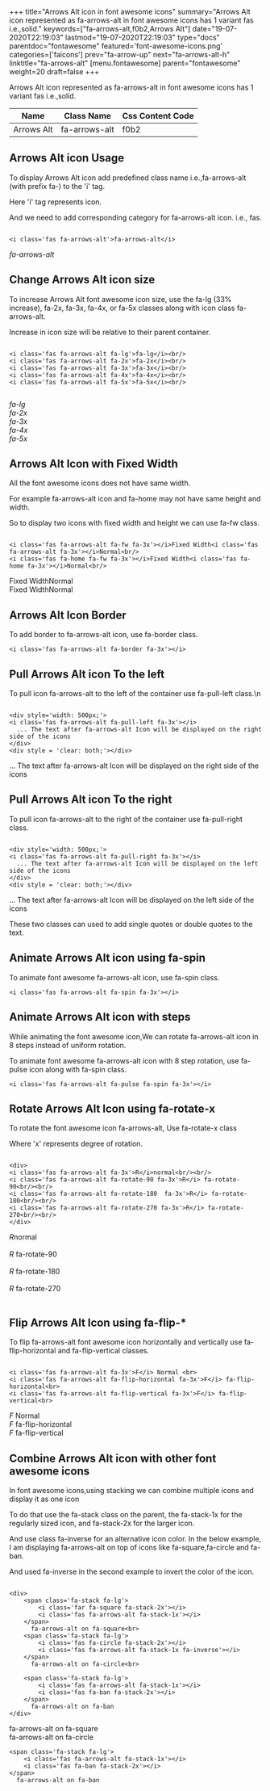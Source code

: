 +++
title="Arrows Alt icon in font awesome icons"
summary="Arrows Alt icon represented as fa-arrows-alt in font awesome icons has 1 variant fas i.e.,solid."
keywords=["fa-arrows-alt,f0b2,Arrows Alt"]
date="19-07-2020T22:19:03"
lastmod="19-07-2020T22:19:03"
type="docs"
parentdoc="fontawesome"
featured='font-awesome-icons.png'
categories=['faicons']
prev="fa-arrow-up"
next="fa-arrows-alt-h"
linktitle="fa-arrows-alt"
[menu.fontawesome]
parent="fontawesome"
weight=20
draft=false
+++


Arrows Alt icon represented as fa-arrows-alt in font awesome icons has 1 variant fas i.e.,solid.

<div class='table-responsive'><table class='table'><thead><tr><th>Name</th><th>Class Name</th><th>Css Content Code</th></tr></thead><tbody><tr><td>Arrows Alt</td><td>fa-arrows-alt</td><td>f0b2</td></tr></tbody></table></div>



## Arrows Alt icon Usage

To display Arrows Alt icon add predefined class name i.e.,fa-arrows-alt (with prefix fa-) to the 'i' tag.

Here 'i' tag represents icon.

And we need to add corresponding category for fa-arrows-alt icon. i.e., fas.


```

<i class='fas fa-arrows-alt'>fa-arrows-alt</i>
```

<i class='fas fa-arrows-alt'>fa-arrows-alt</i>




## Change Arrows Alt icon size
To increase Arrows Alt font awesome icon size, use the fa-lg (33% increase), fa-2x, fa-3x, fa-4x, or fa-5x classes along with icon class fa-arrows-alt.

Increase in icon size will be relative to their parent container. 

```

<i class='fas fa-arrows-alt fa-lg'>fa-lg</i><br/>
<i class='fas fa-arrows-alt fa-2x'>fa-2x</i><br/>
<i class='fas fa-arrows-alt fa-3x'>fa-3x</i><br/>
<i class='fas fa-arrows-alt fa-4x'>fa-4x</i><br/>
<i class='fas fa-arrows-alt fa-5x'>fa-5x</i><br/>
            
```

<i class='fas fa-arrows-alt fa-lg'>fa-lg</i><br/>
<i class='fas fa-arrows-alt fa-2x'>fa-2x</i><br/>
<i class='fas fa-arrows-alt fa-3x'>fa-3x</i><br/>
<i class='fas fa-arrows-alt fa-4x'>fa-4x</i><br/>
<i class='fas fa-arrows-alt fa-5x'>fa-5x</i><br/>
            



## Arrows Alt Icon with Fixed Width 

All the font awesome icons does not have same width.

For example fa-arrows-alt icon and fa-home may not have same height and width.

So to display two icons with fixed width and height we can use fa-fw class.


```

<i class='fas fa-arrows-alt fa-fw fa-3x'></i>Fixed Width<i class='fas fa-arrows-alt fa-3x'></i>Normal<br/>
<i class='fas fa-home fa-fw fa-3x'></i>Fixed Width<i class='fas fa-home fa-3x'></i>Normal<br/>
```

<i class='fas fa-arrows-alt fa-fw fa-3x'></i>Fixed Width<i class='fas fa-arrows-alt fa-3x'></i>Normal<br/>
<i class='fas fa-home fa-fw fa-3x'></i>Fixed Width<i class='fas fa-home fa-3x'></i>Normal<br/>



## Arrows Alt Icon Border 

To add border to fa-arrows-alt icon, use fa-border class.


```
<i class='fas fa-arrows-alt fa-border fa-3x'></i>

```
<i class='fas fa-arrows-alt fa-border fa-3x'></i>





## Pull Arrows Alt icon To the left

To pull icon fa-arrows-alt to the left of the container use fa-pull-left class.\n

```

<div style='width: 500px;'>
<i class='fas fa-arrows-alt fa-pull-left fa-3x'></i>
  ... The text after fa-arrows-alt Icon will be displayed on the right side of the icons
</div>
<div style = 'clear: both;'></div>
```

<div style='width: 500px;'>
<i class='fas fa-arrows-alt fa-pull-left fa-3x'></i>
  ... The text after fa-arrows-alt Icon will be displayed on the right side of the icons
</div>
<div style = 'clear: both;'></div>




## Pull Arrows Alt icon To the right
To pull icon fa-arrows-alt to the right of the container use fa-pull-right class.

```

<div style='width: 500px;'>
<i class='fas fa-arrows-alt fa-pull-right fa-3x'></i>
  ... The text after fa-arrows-alt Icon will be displayed on the left side of the icons
</div>
<div style = 'clear: both;'></div>
```

<div style='width: 500px;'>
<i class='fas fa-arrows-alt fa-pull-right fa-3x'></i>
  ... The text after fa-arrows-alt Icon will be displayed on the left side of the icons
</div>
<div style = 'clear: both;'></div>

These two classes can used to add single quotes or double quotes to the text.


## Animate Arrows Alt icon using fa-spin
To animate font awesome fa-arrows-alt icon, use fa-spin class.

```
<i class='fas fa-arrows-alt fa-spin fa-3x'></i>
```
<i class='fas fa-arrows-alt fa-spin fa-3x'></i>




## Animate Arrows Alt icon with steps
While animating the font awesome icon,We can rotate fa-arrows-alt icon in 8 steps instead of uniform rotation.

To animate font awesome fa-arrows-alt icon with 8 step rotation, use fa-pulse icon along with fa-spin class.


```
<i class='fas fa-arrows-alt fa-pulse fa-spin fa-3x'></i>

```
<i class='fas fa-arrows-alt fa-pulse fa-spin fa-3x'></i>





## Rotate Arrows Alt Icon using fa-rotate-x
To rotate the font awesome icon fa-arrows-alt, Use fa-rotate-x class

Where 'x' represents degree of rotation.


```

<div>
<i class='fas fa-arrows-alt fa-3x'>R</i>normal<br/><br/>
<i class='fas fa-arrows-alt fa-rotate-90 fa-3x'>R</i> fa-rotate-90<br/><br/> 
<i class='fas fa-arrows-alt fa-rotate-180  fa-3x'>R</i> fa-rotate-180<br/><br/> 
<i class='fas fa-arrows-alt fa-rotate-270 fa-3x'>R</i> fa-rotate-270<br/><br/>
</div>
```

<div>
<i class='fas fa-arrows-alt fa-3x'>R</i>normal<br/><br/>
<i class='fas fa-arrows-alt fa-rotate-90 fa-3x'>R</i> fa-rotate-90<br/><br/> 
<i class='fas fa-arrows-alt fa-rotate-180  fa-3x'>R</i> fa-rotate-180<br/><br/> 
<i class='fas fa-arrows-alt fa-rotate-270 fa-3x'>R</i> fa-rotate-270<br/><br/>
</div>




## Flip Arrows Alt Icon using fa-flip-*
To flip fa-arrows-alt font awesome icon horizontally and vertically use fa-flip-horizontal and fa-flip-vertical classes. 

```

<i class='fas fa-arrows-alt fa-3x'>F</i> Normal <br>
<i class='fas fa-arrows-alt fa-flip-horizontal fa-3x'>F</i> fa-flip-horizontal<br>
<i class='fas fa-arrows-alt fa-flip-vertical fa-3x'>F</i> fa-flip-vertical<br>
```

<i class='fas fa-arrows-alt fa-3x'>F</i> Normal <br>
<i class='fas fa-arrows-alt fa-flip-horizontal fa-3x'>F</i> fa-flip-horizontal<br>
<i class='fas fa-arrows-alt fa-flip-vertical fa-3x'>F</i> fa-flip-vertical<br>




## Combine Arrows Alt icon with other font awesome icons
In font awesome icons,using stacking we can combine multiple icons and display it as one icon 

To do that use the fa-stack class on the parent, the fa-stack-1x for the regularly sized icon, and fa-stack-2x for the larger icon.

And use class fa-inverse for an alternative icon color. 
In the below example, I am displaying fa-arrows-alt on top of icons like fa-square,fa-circle and fa-ban.

And used fa-inverse in the second example to invert the color of the icon.

```

<div>
    <span class='fa-stack fa-lg'>
        <i class='far fa-square fa-stack-2x'></i>
        <i class='fas fa-arrows-alt fa-stack-1x'></i>
    </span>
      fa-arrows-alt on fa-square<br>
    <span class='fa-stack fa-lg'>
        <i class='fas fa-circle fa-stack-2x'></i>
        <i class='fas fa-arrows-alt fa-stack-1x fa-inverse'></i>
    </span>
      fa-arrows-alt on fa-circle<br>

    <span class='fa-stack fa-lg'>
        <i class='fas fa-arrows-alt fa-stack-1x'></i>
        <i class='fas fa-ban fa-stack-2x'></i>
    </span>
      fa-arrows-alt on fa-ban
</div>
```

<div>
    <span class='fa-stack fa-lg'>
        <i class='far fa-square fa-stack-2x'></i>
        <i class='fas fa-arrows-alt fa-stack-1x'></i>
    </span>
      fa-arrows-alt on fa-square<br>
    <span class='fa-stack fa-lg'>
        <i class='fas fa-circle fa-stack-2x'></i>
        <i class='fas fa-arrows-alt fa-stack-1x fa-inverse'></i>
    </span>
      fa-arrows-alt on fa-circle<br>

    <span class='fa-stack fa-lg'>
        <i class='fas fa-arrows-alt fa-stack-1x'></i>
        <i class='fas fa-ban fa-stack-2x'></i>
    </span>
      fa-arrows-alt on fa-ban
</div>






